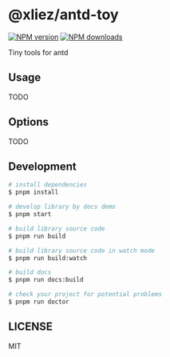 # @xliez/antd-toy

[![NPM version](https://img.shields.io/npm/v/@xliez/antd-toy.svg?style=flat)](https://npmjs.org/package/@xliez/antd-toy)
[![NPM downloads](http://img.shields.io/npm/dm/@xliez/antd-toy.svg?style=flat)](https://npmjs.org/package/@xliez/antd-toy)

Tiny tools for antd

## Usage

TODO

## Options

TODO

## Development

```bash
# install dependencies
$ pnpm install

# develop library by docs demo
$ pnpm start

# build library source code
$ pnpm run build

# build library source code in watch mode
$ pnpm run build:watch

# build docs
$ pnpm run docs:build

# check your project for potential problems
$ pnpm run doctor
```

## LICENSE

MIT
